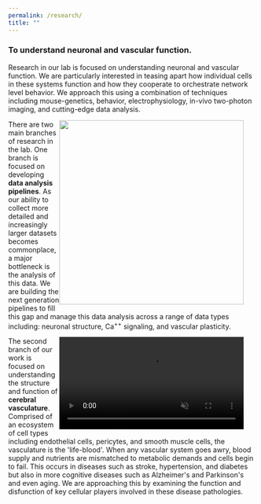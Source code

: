 ```yaml
---
permalink: /research/
title: ""
---
```


<style>
	.my-float-right {
		width: 400px;
		float: right;
	}
</style>

### To understand neuronal and vascular function.

Research in our lab is focused on understanding neuronal and vascular function. We are particularly interested in teasing apart how individual cells in these systems function and how they cooperate to orchestrate network level behavior. We approach this using a combination of techniques including mouse-genetics, behavior, electrophysiology, in-vivo two-photon imaging, and cutting-edge data analysis.

<div class="my-float-right">
<IMG width=375 src="{{ site.url }}{{ site.baseurl }}/assets/images/research/dendrite-1.png">
</div>

There are two main branches of research in the lab. One branch is focused on developing **data analysis pipelines**. As our ability to collect more detailed and increasingly larger datasets becomes commonplace, a major bottleneck is the analysis of this data. We are building the next generation pipelines to fill this gap and manage this data analysis across a range of data types including: neuronal structure, Ca<sup>++</sup> signaling, and vascular plasticity.

<div class="my-float-right">
<video muted controls width="375">
  <source src="{{ site.url }}{{ site.baseurl }}/assets/images/research/cudmore_vasc_movie_2.mp4">
</video>
</div>

The second branch of our work is focused on understanding the structure and function of **cerebral vasculature**. Comprised of an ecosystem of cell types including endothelial cells, pericytes, and smooth muscle cells, the vasculature is the 'life-blood'. When any vascular system goes awry, blood supply and nutrients are mismatched to metabolic demands and cells begin to fail. This occurs in diseases such as stroke, hypertension, and diabetes but also in more cognitive diseases such as Alzheimer's and Parkinson's and even aging. We are approaching this by examining the function and disfunction of key cellular players involved in these disease pathologies.
